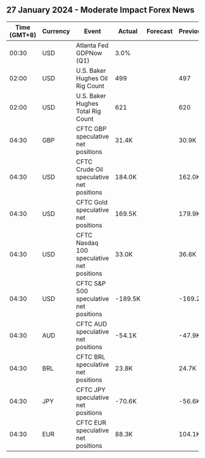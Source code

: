 ## 27 January 2024 - Moderate Impact Forex News

| Time (GMT+8) | Currency | Event | Actual | Forecast | Previous |
|------|----------|-------|--------|----------|----------|
| 00:30 | USD | Atlanta Fed GDPNow (Q1) | 3.0% |  |  |
| 02:00 | USD | U.S. Baker Hughes Oil Rig Count | 499 |  | 497 |
| 02:00 | USD | U.S. Baker Hughes Total Rig Count | 621 |  | 620 |
| 04:30 | GBP | CFTC GBP speculative net positions | 31.4K |  | 30.9K |
| 04:30 | USD | CFTC Crude Oil speculative net positions | 184.0K |  | 162.0K |
| 04:30 | USD | CFTC Gold speculative net positions | 169.5K |  | 179.9K |
| 04:30 | USD | CFTC Nasdaq 100 speculative net positions | 33.0K |  | 36.6K |
| 04:30 | USD | CFTC S&P 500 speculative net positions | -189.5K |  | -169.2K |
| 04:30 | AUD | CFTC AUD speculative net positions | -54.1K |  | -47.9K |
| 04:30 | BRL | CFTC BRL speculative net positions | 23.8K |  | 24.7K |
| 04:30 | JPY | CFTC JPY speculative net positions | -70.6K |  | -56.6K |
| 04:30 | EUR | CFTC EUR speculative net positions | 88.3K |  | 104.1K |

